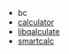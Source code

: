 - bc
- [calculator](https://github.com/microsoft/calculator)
- [libqalculate](https://github.com/Qalculate/libqalculate)
- [smartcalc](https://github.com/erhanbaris/smartcalc)
